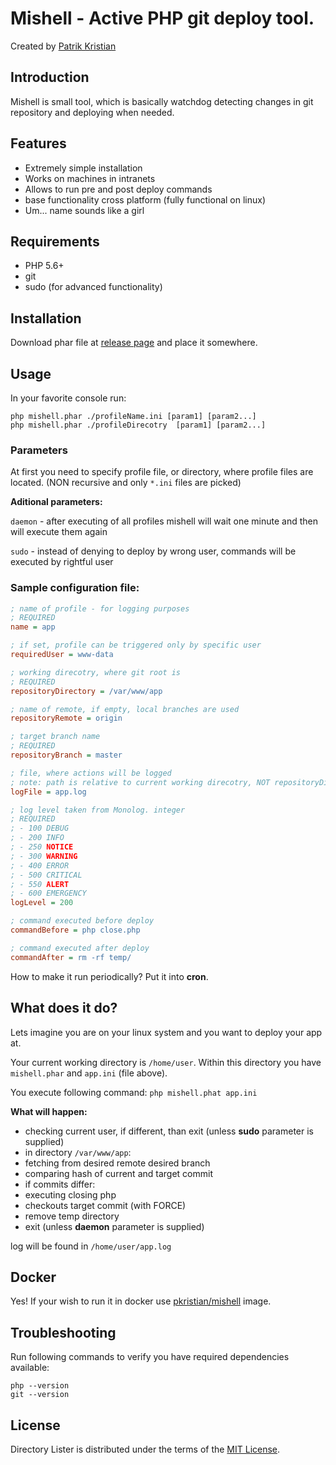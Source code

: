 Mishell - Active PHP git deploy tool.
================

Created by [Patrik Kristian](http://pkristian.cz)

Introduction
------------
Mishell is small tool, which is basically watchdog detecting changes in git repository and deploying when needed.

Features
---------
- Extremely simple installation
- Works on machines in intranets
- Allows to run pre and post deploy commands
- base functionality cross platform (fully functional on linux)
- Um... name sounds like a girl

Requirements
------------
 - PHP 5.6+
 - git
 - sudo (for advanced functionality)
 
Installation
------------
Download phar file at [release page](https://github.com/pkristian/mishell/releases) and place it somewhere.

Usage
---------
In your favorite console run:
 ```
 php mishell.phar ./profileName.ini [param1] [param2...]
 php mishell.phar ./profileDirecotry  [param1] [param2...]
 ```
 
### Parameters
At first you need to specify profile file, or directory, where profile files are located. (NON recursive and only `*.ini` files are picked)

**Aditional parameters:**

`daemon` - after executing of all profiles mishell will wait one minute and then will execute them again

`sudo` - instead of denying to deploy by wrong user, commands will be executed by rightful user

 
 
### Sample configuration file:
```ini
; name of profile - for logging purposes
; REQUIRED
name = app

; if set, profile can be triggered only by specific user
requiredUser = www-data

; working direcotry, where git root is
; REQUIRED
repositoryDirectory = /var/www/app

; name of remote, if empty, local branches are used
repositoryRemote = origin

; target branch name
; REQUIRED
repositoryBranch = master

; file, where actions will be logged
; note: path is relative to current working direcotry, NOT repositoryDirectory!
logFile = app.log

; log level taken from Monolog. integer
; REQUIRED
; - 100 DEBUG
; - 200 INFO
; - 250 NOTICE
; - 300 WARNING
; - 400 ERROR
; - 500 CRITICAL
; - 550 ALERT
; - 600 EMERGENCY
logLevel = 200

; command executed before deploy
commandBefore = php close.php

; command executed after deploy
commandAfter = rm -rf temp/

```

How to make it run periodically? Put it into **cron**.


What does it do?
----------------
Lets imagine you are on your linux system and you want to deploy your app at.

Your current working directory is `/home/user`.
Within this directory you have `mishell.phar` and `app.ini` (file above).

You execute following command: `php mishell.phat app.ini`

**What will happen:**
- checking current user, if different, than exit (unless **sudo** parameter is supplied)
- in directory `/var/www/app`:
- fetching from desired remote desired branch
- comparing hash of current and target commit
- if commits differ:
- executing closing php
- checkouts target commit (with FORCE)
- remove temp directory
- exit (unless **daemon** parameter is supplied)

log will be found in `/home/user/app.log`

Docker
--------
Yes! If your wish to run it in docker use [pkristian/mishell](https://hub.docker.com/r/pkristian/mishell/) image.

Troubleshooting
--------------
Run following commands to verify you have required dependencies available:
```
php --version
git --version
```

License
------------
Directory Lister is distributed under the terms of the [MIT License](http://www.opensource.org/licenses/mit-license.php).
